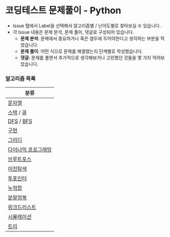 # 코딩테스트 문제풀이 - Python
- Issue 탭에서 Label을 선택해서 알고리즘별 / 난이도별로 찾아보실 수 있습니다.
- 각 Issue 내용은 문제 분석, 문제 풀이, 댓글로 구성되어 있습니다.
  - **문제 분석**: 문제에서 중요하거나 혹은 염두에 두어야한다고 생각하는 부분을 적었습니다.
  - **문제 풀이**: 어떤 식으로 문제를 해결했는지 단계별로 작성했습니다.
  - **댓글**: 문제를 풀면서 추가적으로 생각해보거나 고민했던 것들을 몇 가지 적어보았습니다.

### 알고리즘 목록

| 분류                                                                                                                                                                                                            |
|---------------------------------------------------------------------------------------------------------------------------------------------------------------------------------------------------------------|
| [문자열](https://github.com/jerrytrap/coding-test-py/issues?q=is%3Aopen+is%3Aissue+label%3A%EB%AC%B8%EC%9E%90%EC%97%B4)                                                                                          |
| [스택](https://github.com/jerrytrap/coding-test-py/issues?q=is%3Aopen+is%3Aissue+label%3A%EC%8A%A4%ED%83%9D) / [큐](https://github.com/jerrytrap/coding-test-py/issues?q=is%3Aopen+is%3Aissue+label%3A%ED%81%90) |
| [DFS](https://github.com/jerrytrap/coding-test-py/issues?q=is%3Aopen+is%3Aissue+label%3ADFS) / [BFS](https://github.com/jerrytrap/coding-test-py/issues?q=is%3Aopen+is%3Aissue+label%3ABFS)                   |
| [구현](https://github.com/jerrytrap/coding-test-py/issues?q=is%3Aopen+is%3Aissue+label%3A%EA%B5%AC%ED%98%84)                                                                                                    |
| [그리디](https://github.com/jerrytrap/coding-test-py/issues?q=is%3Aopen+is%3Aissue+label%3A%EA%B7%B8%EB%A6%AC%EB%94%94)                                                                                          |
| [다이나믹 프로그래밍](https://github.com/jerrytrap/coding-test-py/issues?q=is%3Aopen+is%3Aissue+label%3ADP)                                                                                                            |
| [브루트포스](https://github.com/jerrytrap/coding-test-py/issues?q=is%3Aopen+is%3Aissue+label%3A%EB%B8%8C%EB%A3%A8%ED%8A%B8%ED%8F%AC%EC%8A%A4)                                                                      |
| [이진탐색](https://github.com/jerrytrap/coding-test-py/labels/%EC%9D%B4%EC%A7%84%ED%83%90%EC%83%89)                                                                                                               |
| [투포인터](https://github.com/jerrytrap/coding-test-py/labels/%ED%88%AC%ED%8F%AC%EC%9D%B8%ED%84%B0)                                                                                                               |
| [누적합](https://github.com/jerrytrap/coding-test-py/labels/%EB%88%84%EC%A0%81%ED%95%A9)                                                                                                                         |
| [분할정복](https://github.com/jerrytrap/coding-test-py/issues?q=is%3Aopen+is%3Aissue+label%3A%EB%B6%84%ED%95%A0%EC%A0%95%EB%B3%B5)                                                                                |
| [링크드리스트](https://github.com/jerrytrap/coding-test-py/labels/%EB%A7%81%ED%81%AC%EB%93%9C%EB%A6%AC%EC%8A%A4%ED%8A%B8)                                                                                           |
| [시뮬레이션](https://github.com/jerrytrap/coding-test-py/labels/%EC%8B%9C%EB%AE%AC%EB%A0%88%EC%9D%B4%EC%85%98)                                                                                                     |
| [트리](https://github.com/jerrytrap/coding-test-py/labels/%ED%8A%B8%EB%A6%AC)                                                                                                                                   |
